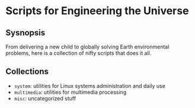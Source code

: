 Scripts for Engineering the Universe
====================================

Sysnopsis
---------

From delivering a new child to globally solving Earth environmental problems,
here is a collection of nifty scripts that does it all.


Collections
-----------

 - `system`: utilities for Linux systems administration and daily use
 - `multimedia`: utilities for multimedia processing
 - `misc`: uncategorized stuff

